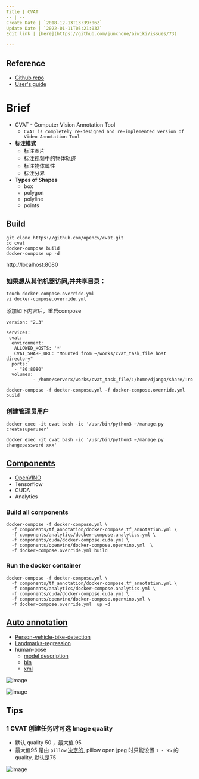 ```yaml
---
Title | CVAT
-- | --
Create Date | `2018-12-13T13:39:06Z`
Update Date | `2022-01-11T05:21:03Z`
Edit link | [here](https://github.com/junxnone/aiwiki/issues/73)

---
```

## Reference

- [Github repo](https://github.com/opencv/cvat)
- [User's guide](https://github.com/opencv/cvat/blob/develop/cvat/apps/documentation/user_guide.md)

# Brief

- CVAT - Computer Vision Annotation Tool
  - `CVAT is completely re-designed and re-implemented version of Video Annotation Tool`
- **标注模式**
  - 标注图片
  - 标注视频中的物体轨迹
  - 标注物体属性
  - 标注分界
- **Types of Shapes**
  - box
  - polygon
  - polyline
  - points


## Build

```
git clone https://github.com/opencv/cvat.git
cd cvat
docker-compose build
docker-compose up -d
```
http://localhost:8080

### 如果想从其他机器访问,并共享目录：

```
touch docker-compose.override.yml
vi docker-compose.override.yml
```
添加如下内容后，重启compose
```
version: "2.3"

services:
 cvat:
  environment:
   ALLOWED_HOSTS: '*'
   CVAT_SHARE_URL: "Mounted from ~/works/cvat_task_file host directory"
  ports:
   - "80:8080"
  volumes:
          - /home/serverx/works/cvat_task_file/:/home/django/share/:ro
```
```
docker-compose -f docker-compose.yml -f docker-compose.override.yml build
```

### 创建管理员用户

```
docker exec -it cvat bash -ic '/usr/bin/python3 ~/manage.py createsuperuser'
```
```
docker exec -it cvat bash -ic '/usr/bin/python3 ~/manage.py changepassword xxx'
```

## [Components](https://github.com/opencv/cvat#additional-optional-components)

- [OpenVINO](https://github.com/opencv/cvat/tree/develop/components/openvino#intel-openvino-toolkit)
- Tensorflow
- CUDA
- Analytics

### Build all components

```
docker-compose -f docker-compose.yml \
  -f components/tf_annotation/docker-compose.tf_annotation.yml \
  -f components/analytics/docker-compose.analytics.yml \
  -f components/cuda/docker-compose.cuda.yml \
  -f components/openvino/docker-compose.openvino.yml  \
  -f docker-compose.override.yml build
```

### Run the docker container

```
docker-compose -f docker-compose.yml \
  -f components/tf_annotation/docker-compose.tf_annotation.yml \
  -f components/analytics/docker-compose.analytics.yml \
  -f components/cuda/docker-compose.cuda.yml \
  -f components/openvino/docker-compose.openvino.yml \
  -f docker-compose.override.yml  up -d
```

## [Auto annotation](https://github.com/opencv/cvat/blob/a967fe1eaba9ef4b6d3cc626c0bda1afa48038cd/cvat/apps/auto_annotation/README.md)

- [Person-vehicle-bike-detection](https://github.com/opencv/cvat/blob/a967fe1eaba9ef4b6d3cc626c0bda1afa48038cd/cvat/apps/auto_annotation/README.md#person-vehicle-bike-detection-crossroad-0078-openvino-toolkit)
- [Landmarks-regression](https://github.com/opencv/cvat/blob/a967fe1eaba9ef4b6d3cc626c0bda1afa48038cd/cvat/apps/auto_annotation/README.md#landmarks-regression-retail-0009-openvino-toolkit)
- human-pose
  - [model description](https://github.com/opencv/open_model_zoo/blob/2018/intel_models/human-pose-estimation-0001/description/human-pose-estimation-0001.md)
  - [bin](https://download.01.org/openvinotoolkit/2018_R5/open_model_zoo/human-pose-estimation-0001/FP32/human-pose-estimation-0001.bin)
  - [xml](https://download.01.org/openvinotoolkit/2018_R5/open_model_zoo/human-pose-estimation-0001/FP32/human-pose-estimation-0001.xml)

![image](https://user-images.githubusercontent.com/2216970/51457981-719a2600-1d8e-11e9-80de-a6241704c28c.png)

![image](https://user-images.githubusercontent.com/2216970/51508027-8d550900-1e2e-11e9-9b6b-bdd461f8788e.png)


## Tips
### 1 CVAT 创建任务时可选 Image quality
- 默认 quality 50 ，最大值 95
- 最大值95 是由 `pillow` [决定的](https://pillow.readthedocs.io/en/5.1.x/handbook/image-file-formats.html#jpeg), pillow open jpeg 时只能设置 `1 - 95` 的quality, 默认是75

![image](https://user-images.githubusercontent.com/2216970/71862800-f6b05380-3135-11ea-94b7-572ad635dc19.png)

